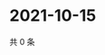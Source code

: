 # 2021-10-15

共 0 条

<!-- BEGIN WEIBO -->
<!-- 最后更新时间 Fri Oct 15 2021 00:21:43 GMT+0800 (China Standard Time) -->

<!-- END WEIBO -->
